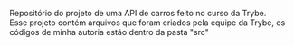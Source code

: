 Repositório do projeto de uma API de carros feito no curso da Trybe. <br/>
Esse projeto contém arquivos que foram criados pela equipe da Trybe, os códigos de minha autoria estão dentro da pasta "src"
